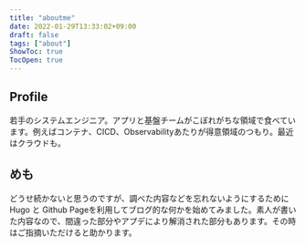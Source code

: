 ```yaml
---
title: "aboutme"
date: 2022-01-29T13:33:02+09:00
draft: false
tags: ["about"]
ShowToc: true
TocOpen: true
---
```


## Profile
若手のシステムエンジニア。アプリと基盤チームがこぼれがちな領域で食べています。例えばコンテナ、CICD、Observabilityあたりが得意領域のつもり。最近はクラウドも。

## めも
どうせ続かないと思うのですが、調べた内容などを忘れないようにするためにHugo と Github Pageを利用してブログ的な何かを始めてみました。素人が書いた内容なので、間違った部分やアプデにより解消された部分もあります。その時はご指摘いただけると助かります。